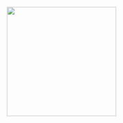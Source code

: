 <p align="center">
  <a href="https://voxell.net"><img src="https://images-ext-2.discordapp.net/external/JocnAbAanwAYaiBkHOM2WkMLW8nXwWXJ5xye2-lf9_o/https/voxell.net/uploads/logos/161633141f3fd2_gojiefqhlkpnm.png?width=450&height=450" width="256"></a>
</p>